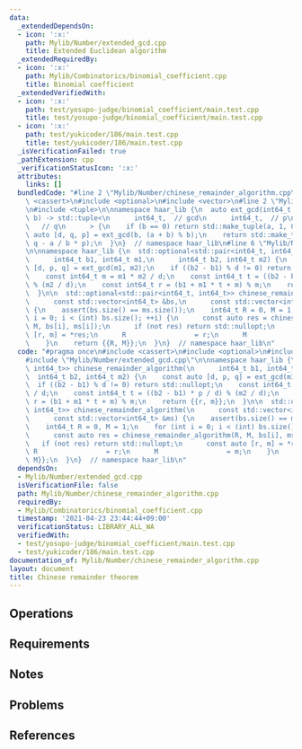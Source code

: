 ```yaml
---
data:
  _extendedDependsOn:
  - icon: ':x:'
    path: Mylib/Number/extended_gcd.cpp
    title: Extended Euclidean algorithm
  _extendedRequiredBy:
  - icon: ':x:'
    path: Mylib/Combinatorics/binomial_coefficient.cpp
    title: Binomial coefficient
  _extendedVerifiedWith:
  - icon: ':x:'
    path: test/yosupo-judge/binomial_coefficient/main.test.cpp
    title: test/yosupo-judge/binomial_coefficient/main.test.cpp
  - icon: ':x:'
    path: test/yukicoder/186/main.test.cpp
    title: test/yukicoder/186/main.test.cpp
  _isVerificationFailed: true
  _pathExtension: cpp
  _verificationStatusIcon: ':x:'
  attributes:
    links: []
  bundledCode: "#line 2 \"Mylib/Number/chinese_remainder_algorithm.cpp\"\n#include\
    \ <cassert>\n#include <optional>\n#include <vector>\n#line 2 \"Mylib/Number/extended_gcd.cpp\"\
    \n#include <tuple>\n\nnamespace haar_lib {\n  auto ext_gcd(int64_t a, int64_t\
    \ b) -> std::tuple<\n      int64_t,  // gcd\n      int64_t,  // p\n      int64_t\
    \   // q\n      > {\n    if (b == 0) return std::make_tuple(a, 1, 0);\n    const\
    \ auto [d, q, p] = ext_gcd(b, (a + b) % b);\n    return std::make_tuple(d, p,\
    \ q - a / b * p);\n  }\n}  // namespace haar_lib\n#line 6 \"Mylib/Number/chinese_remainder_algorithm.cpp\"\
    \n\nnamespace haar_lib {\n  std::optional<std::pair<int64_t, int64_t>> chinese_remainder_algorithm(\n\
    \      int64_t b1, int64_t m1,\n      int64_t b2, int64_t m2) {\n    const auto\
    \ [d, p, q] = ext_gcd(m1, m2);\n    if ((b2 - b1) % d != 0) return std::nullopt;\n\
    \    const int64_t m = m1 * m2 / d;\n    const int64_t t = ((b2 - b1) * p / d)\
    \ % (m2 / d);\n    const int64_t r = (b1 + m1 * t + m) % m;\n    return {{r, m}};\n\
    \  }\n\n  std::optional<std::pair<int64_t, int64_t>> chinese_remainder_algorithm(\n\
    \      const std::vector<int64_t> &bs,\n      const std::vector<int64_t> &ms)\
    \ {\n    assert(bs.size() == ms.size());\n    int64_t R = 0, M = 1;\n    for (int\
    \ i = 0; i < (int) bs.size(); ++i) {\n      const auto res = chinese_remainder_algorithm(R,\
    \ M, bs[i], ms[i]);\n      if (not res) return std::nullopt;\n      const auto\
    \ [r, m] = *res;\n      R                 = r;\n      M                 = m;\n\
    \    }\n    return {{R, M}};\n  }\n}  // namespace haar_lib\n"
  code: "#pragma once\n#include <cassert>\n#include <optional>\n#include <vector>\n\
    #include \"Mylib/Number/extended_gcd.cpp\"\n\nnamespace haar_lib {\n  std::optional<std::pair<int64_t,\
    \ int64_t>> chinese_remainder_algorithm(\n      int64_t b1, int64_t m1,\n    \
    \  int64_t b2, int64_t m2) {\n    const auto [d, p, q] = ext_gcd(m1, m2);\n  \
    \  if ((b2 - b1) % d != 0) return std::nullopt;\n    const int64_t m = m1 * m2\
    \ / d;\n    const int64_t t = ((b2 - b1) * p / d) % (m2 / d);\n    const int64_t\
    \ r = (b1 + m1 * t + m) % m;\n    return {{r, m}};\n  }\n\n  std::optional<std::pair<int64_t,\
    \ int64_t>> chinese_remainder_algorithm(\n      const std::vector<int64_t> &bs,\n\
    \      const std::vector<int64_t> &ms) {\n    assert(bs.size() == ms.size());\n\
    \    int64_t R = 0, M = 1;\n    for (int i = 0; i < (int) bs.size(); ++i) {\n\
    \      const auto res = chinese_remainder_algorithm(R, M, bs[i], ms[i]);\n   \
    \   if (not res) return std::nullopt;\n      const auto [r, m] = *res;\n     \
    \ R                 = r;\n      M                 = m;\n    }\n    return {{R,\
    \ M}};\n  }\n}  // namespace haar_lib\n"
  dependsOn:
  - Mylib/Number/extended_gcd.cpp
  isVerificationFile: false
  path: Mylib/Number/chinese_remainder_algorithm.cpp
  requiredBy:
  - Mylib/Combinatorics/binomial_coefficient.cpp
  timestamp: '2021-04-23 23:44:44+09:00'
  verificationStatus: LIBRARY_ALL_WA
  verifiedWith:
  - test/yosupo-judge/binomial_coefficient/main.test.cpp
  - test/yukicoder/186/main.test.cpp
documentation_of: Mylib/Number/chinese_remainder_algorithm.cpp
layout: document
title: Chinese remainder theorem
---
```


## Operations

## Requirements

## Notes

## Problems

## References
